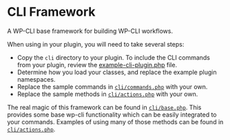 # CLI Framework

A WP-CLI base framework for building WP-CLI workflows.

When using in your plugin, you will need to take several steps:

* Copy the `cli` directory to your plugin. To include the CLI commands from your plugin, review the [example-cli-plugin.php](https://github.com/zao-web/cli-framework/blob/master/example-cli-plugin.php#L147-L164) file.
* Determine how you load your classes, and replace the example plugin namespaces.
* Replace the sample commands in [`cli/commands.php`](https://github.com/zao-web/cli-framework/blob/master/cli/commands.php) with your own.
* Replace the sample methods in [`cli/actions.php`](https://github.com/zao-web/cli-framework/blob/master/cli/actions.php) with your own.

The real magic of this framework can be found in [`cli/base.php`](https://github.com/zao-web/cli-framework/blob/master/cli/base.php). This provides some base wp-cli functionality which can be easily integrated to your commands. Examples of using many of those methods can be found in [`cli/actions.php`](https://github.com/zao-web/cli-framework/blob/master/cli/actions.php).
